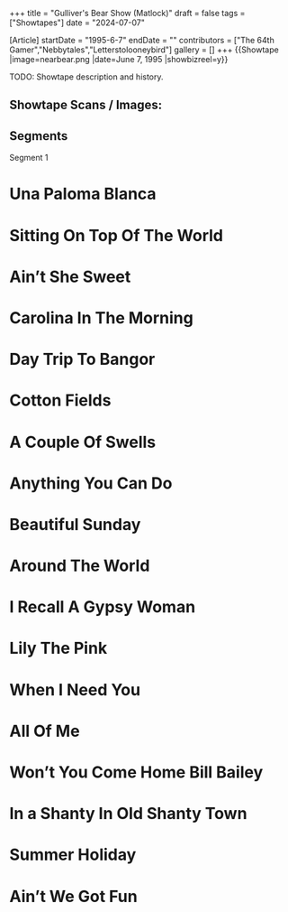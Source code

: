 +++
title = "Gulliver's Bear Show (Matlock)"
draft = false
tags = ["Showtapes"]
date = "2024-07-07"

[Article]
startDate = "1995-6-7"
endDate = ""
contributors = ["The 64th Gamer","Nebbytales","Letterstolooneybird"]
gallery = []
+++
{{Showtape
|image=nearbear.png
|date=June 7, 1995
|showbizreel=y}} 

TODO: Showtape description and history.

<h2>Showtape Scans / Images:</h2>


<h2> Segments </h2>
Segment 1

# Una Paloma Blanca
# Sitting On Top Of The World
# Ain’t She Sweet
# Carolina In The Morning
# Day Trip To Bangor
# Cotton Fields
# A Couple Of Swells
# Anything You Can Do
# Beautiful Sunday 
# Around The World
# I Recall A Gypsy Woman 
# Lily The Pink
# When I Need You 
# All Of Me
# Won’t You Come Home Bill Bailey
# In a Shanty In Old Shanty Town 
# Summer Holiday
# Ain’t We Got Fun
